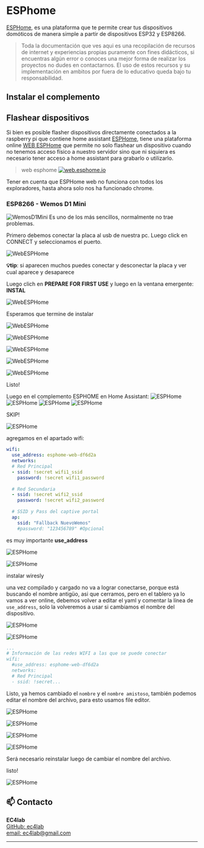 # ESPhome
[ESPHome](https://esphome.io/), es una plataforma que te permite crear tus dispositivos domóticos de manera simple a partir de dispositivos ESP32 y ESP8266.


>Toda la documentación que ves aqui es una recopilación de recursos de internet y experiencias propias puramente con fines didácticos, si encuentras algún error o conoces una mejor forma de realizar los proyectos no dudes en contactarnos. El uso de estos recursos y su implementación en ambitos por fuera de lo educativo queda bajo tu responsabilidad.


## Instalar el complemento

## Flashear dispositivos
Si bien es posible flasher dispositivos directamente conectados a la raspberry pi que contiene home assistant [ESPHome](https://esphome.io/), tiene una plataforma online [WEB ESPHome](https://web.esphome.io/) que permite no solo flashear un dispositivo cuando no tenemos acceso físico a nuestro servidor sino que ni siquiera es necesario tener acceso a home assistant para grabarlo o utilizarlo.

> web esphome
[![web.esphome.io](imagenes/WebEspHome.png "Plataforma ESPHome web")](https://web.esphome.io/)

Tener en cuenta que ESPHome web no funciona con todos los exploradores, hasta ahora solo nos ha funcionado chrome.

### ESP8266 - Wemos D1 Mini
![WemosD1Mini](imagenes/WemosD1Mini.png "Placa de Desarrollo Wemos D1 Mini")
Es uno de los más sencillos, normalmente no trae problemas.

Primero debemos conectar la placa al usb de nuestra pc.
Luego click en CONNECT y seleccionamos el puerto.  

![WebESPHome](imagenes/web_conectar.png "Seleccionar Puerto")

**💡tip**: si aparecen muchos puedes conectar y desconectar la placa y ver cual aparece y desaparece

Luego clich en **PREPARE FOR FIRST USE** y luego en la ventana emergente: **INSTAL**  

![WebESPHome](imagenes/web_first.png "Instalar Firmware")

Esperamos que termine de instalar

![WebESPHome](imagenes/web_instalar.png "Instalar Firmware")

![WebESPHome](imagenes/web_wifi1.png "Instalar Firmware")

![WebESPHome](imagenes/web_wifi2.png "Instalar Firmware")

![WebESPHome](imagenes/web_wifi3.png "Instalar Firmware")

![WebESPHome](imagenes/web_wifi4.png "Instalar Firmware")

Listo!

Luego en el complemento ESPHOME en Home Assistant:
![ESPHome](imagenes/esp_discovered.png "Instalar Firmware")
![ESPHome](imagenes/esp_discovered2.png "Instalar Firmware")
![ESPHome](imagenes/esp_discovered3.png "Instalar Firmware")
![ESPHome](imagenes/esp_discovered4.png "Instalar Firmware")


SKIP!

![ESPHome](imagenes/yaml_01.png "Instalar Firmware")  

agregamos en el apartado wifi:

```yaml
wifi:
  use_address: esphome-web-df6d2a
  networks:
  # Red Principal
  - ssid: !secret wifi1_ssid
    password: !secret wifi1_password
  
  # Red Secundaria
  - ssid: !secret wifi2_ssid
    password: !secret wifi2_password
  
  # SSID y Pass del captive portal
  ap:
    ssid: "Fallback NuevoWemos"
    #password: "123456789" #Opcional
```

es muy importante **use_address**

![ESPHome](imagenes/yaml_02.png "Instalar Firmware") 

![ESPHome](imagenes/yaml_03.png "Instalar Firmware") 

instalar wiresly

una vez compilado y cargado no va a lograr conectarse, porque está buscando el nombre antigüo, asi que cerramos, pero en el tablero ya lo vamos a ver online, debemos volver a editar el yaml y comentar la línea de `use_address`, solo la volveremos a usar si cambiamos el nombre del dispositivo.

![ESPHome](imagenes/yaml_04.png "Instalar Firmware") 


![ESPHome](imagenes/yaml_05.png "Instalar Firmware") 

```yaml
...
# Información de las redes WIFI a las que se puede conectar
wifi:
  #use_address: esphome-web-df6d2a
  networks:
  # Red Principal
  - ssid: !secret... 
```
Listo, ya hemos cambiado el `nombre` y el `nombre amistoso`, también podemos editar el nombre del archivo, para esto usamos file editor.

![ESPHome](imagenes/fileeditor_01.png "Instalar Firmware")

![ESPHome](imagenes/fileeditor_02.png "Instalar Firmware") 

![ESPHome](imagenes/fileeditor_03.png "Instalar Firmware") 

![ESPHome](imagenes/fileeditor_04.png "Instalar Firmware") 

Será necesario reinstalar luego de cambiar el nombre del archivo.

listo!

![ESPHome](imagenes/yaml_06.png "Instalar Firmware") 

## 📫 Contacto

**EC4lab**  
[GitHub: ec4lab](https://github.com/ec4lab)  
[email: ec4lab@gmail.com](ec4lab@gmail.com)

---
